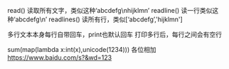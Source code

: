 read()      读取所有文字，类似这种‘abcdefg\nhijklmn’
readline()  读一行类似这种‘abcdefg\n’
readlines() 读所有行，类似[‘abcdefg’,'hijklmn']

多行文本本身每行自带回车，print也默认回车
打印多行后，每行之间会有空行

sum(map(lambda x:int(x),unicode(1234)))
各位相加
https://www.baidu.com/s?&wd=123

